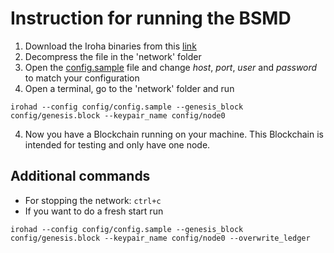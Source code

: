 # Instruction for running the BSMD

1. Download the Iroha binaries from this [link](https://www.dropbox.com/s/a886c3bl38qg5le/iroha.tar.xz?dl=0)
2. Decompress the file in the 'network' folder
3. Open the [config.sample](config/config.sample) file and change *host*, *port*, *user* and *password* to match your configuration
3. Open a terminal, go to the 'network' folder and run
```
irohad --config config/config.sample --genesis_block config/genesis.block --keypair_name config/node0
```
4. Now you have a Blockchain running on your machine. This Blockchain is intended for testing and only have one node.

## Additional commands
- For stopping the network: `ctrl+c`
- If you want to do a fresh start run
```
irohad --config config/config.sample --genesis_block config/genesis.block --keypair_name config/node0 --overwrite_ledger
```
